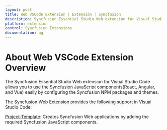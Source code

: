```yaml
---
layout: post
title: Web VSCode Extension | Extension | Syncfusion
description: Syncfusion Essential Studio Web extension for Visual Studio Code allows you to create a web project with any one of the Frameworks(React, Angular, and Vue).
platform: extension
control: Syncfusion Extensions
documentation: ug
---
```


# About Web VSCode Extension Overview

The Syncfusion Essential Studio Web extension for Visual Studio Code allows you to use the Syncfusion JavaScript components(React, Angular, and Vue) easily by configuring the Syncfusion NPM packages and themes.

The Syncfusion Web Extension provides the following support in Visual Studio Code:

[Project-Template](https://help.syncfusion.com/extension/javascript-extension/visual-studio-code/create-project): Creates Syncfusion Web applications by adding the required Syncfusion JavaScript components.
